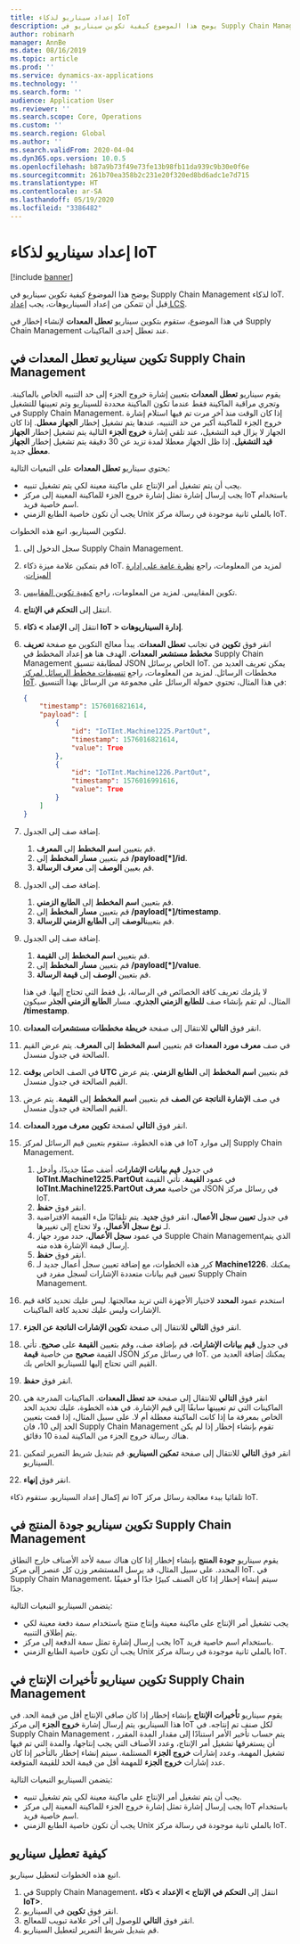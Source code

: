 ```yaml
---
title: إعداد سيناريو لذكاء IoT
description: يوضح هذا الموضوع كيفية تكوين سيناريو في Supply Chain Management لذكاء IoT.
author: robinarh
manager: AnnBe
ms.date: 08/16/2019
ms.topic: article
ms.prod: ''
ms.service: dynamics-ax-applications
ms.technology: ''
ms.search.form: ''
audience: Application User
ms.reviewer: ''
ms.search.scope: Core, Operations
ms.custom: ''
ms.search.region: Global
ms.author: ''
ms.search.validFrom: 2020-04-04
ms.dyn365.ops.version: 10.0.5
ms.openlocfilehash: b87a9b73f49e73fe13b98fb11da939c9b30e0f6e
ms.sourcegitcommit: 261b70ea358b2c231e20f320ed8bd6adc1e7d715
ms.translationtype: HT
ms.contentlocale: ar-SA
ms.lasthandoff: 05/19/2020
ms.locfileid: "3386482"
---
```

# <a name="scenario-setup-for-iot-intelligence"></a>إعداد سيناريو لذكاء IoT

[!include [banner](../../includes/banner.md)]

يوضح هذا الموضوع كيفية تكوين سيناريو في Supply Chain Management لذكاء IoT. قبل أن تتمكن من إعداد السيناريوهات، يجب [إعداد LCS](iot-lcs-setup.md).

في هذا الموضوع، ستقوم بتكوين سيناريو **تعطل المعدات** لإنشاء إخطار في Supply Chain Management عند تعطل إحدى الماكينات.

## <a name="configure-the-equipment-downtime-scenario-in-supply-chain-management"></a>تكوين سيناريو **تعطل المعدات** في Supply Chain Management

يقوم سيناريو **تعطل المعدات** بتعيين إشارة خروج الجزء إلى حد التنبيه الخاص بالماكينة. وتجري مراقبة الماكينة فقط عندما تكون الماكينة محددة للسيناريو وتم تعيينها للتشغيل في Supply Chain Management. إذا كان الوقت منذ آخر مرت تم فيها استلام إشارة خروج الجزء للماكينة أكبر من حد التنبيه، عندها يتم تشغيل إخطار **الجهاز معطل**. إذا كان الجهاز لا يزال قيد التشغيل، عند تلقي إشارة **خروج الجزء** التالية يتم تشغيل إخطار **الجهاز قيد التشغيل**. إذا ظل الجهاز معطلا لمدة تزيد عن 30 دقيقة يتم تشغيل إخطار **الجهاز معطل** جديد.

يحتوي سيناريو **تعطل المعدات** على التبعيات التالية:

+ يجب أن يتم تشغيل أمر الإنتاج على ماكينة معينة لكي يتم تشغيل تنبيه.
+ يجب إرسال إشارة تمثل إشارة خروج الجزء للماكينة المعينة إلى مركز IoT باستخدام اسم خاصية فريد.
+ يجب أن تكون خاصية الطابع الزمني Unix بالملي ثانية موجودة في رسالة مركز IoT.

لتكوين السيناريو، اتبع هذه الخطوات.

1. سجل الدخول إلى Supply Chain Management.
2. قم بتمكين علامة ميزة ذكاء IoT. لمزيد من المعلومات، راجع [‏‫نظرة عامة على إدارة الميزات](https://docs.microsoft.com/dynamics365/fin-ops-core/fin-ops/get-started/feature-management/feature-management-overview.md).
3. تكوين المقاييس. لمزيد من المعلومات، راجع [كيفية تكوين المقاييس](iot-metrics-setup.md#configure-metrics).
4. انتقل إلى **التحكم في الإنتاج**.
5. انتقل إلى **الإعداد \> ذكاء IoT \> إدارة السيناريوهات**.
6. انقر فوق **تكوين** في تجانب **تعطل المعدات**. يبدأ معالج التكوين مع صفحة **تعريف مخطط مستشعر المعدات**. الهدف هنا هو إعداد المخطط في Supply Chain Management لمطابقة تنسيق JSON الخاص برسائل IoT. يمكن تعريف العديد من مخططات الرسائل. لمزيد من المعلومات، راجع [تنسيقات مخطط الرسائل لمركز IoT](iot-schema-format.md). في هذا المثال، تحتوي حمولة الرسائل على مجموعة من الرسائل بهذا التنسيق:

    ```json
    {
        "timestamp": 1576016821614,
        "payload": [
            {
                "id": "IoTInt.Machine1225.PartOut",
                "timestamp": 1576016821614,
                "value": True
            },
            {
                "id": "IoTInt.Machine1226.PartOut",
                "timestamp": 1576016991616,
                "value": True
            }
        ]
    }
    ```

7. إضافة صف إلى الجدول.

    1. قم بتعيين **اسم المخطط** إلى **المعرف**.
    2. قم بتعيين **مسار المخطط** إلى **/payload[\*]/id**.
    3. قم بعيين **الوصف** إلى **معرف الرسالة**.

8. إضافة صف إلى الجدول.

    1. قم بتعيين **اسم المخطط** إلى **الطابع الزمني**.
    2. قم بتعيين **مسار المخطط** إلى **/payload[\*]/timestamp**.
    3. قم بتعيين**الوصف** إلى **الطابع الزمني للرسالة**.

9. إضافة صف إلى الجدول.

    1. قم بتعيين **اسم المخطط** إلى **القيمة**.
    2. قم بتعيين **مسار المخطط** إلى **/payload[\*]/value**.
    3. قم بتعيين **الوصف** إلى **قيمة الرسالة**.

    لا يلزمك تعريف كافة الخصائص في الرسالة، بل فقط التي تحتاج إليها. في هذا المثال، لم تقم بإنشاء صف **للطابع الزمني الجذري**. مسار **الطابع الزمني الجذر** سيكون **/timestamp**.
  
10. انقر فوق **التالي** للانتقال إلى صفحة **خريطة مخططات مستشعرات المعدات**.
11. في صف **معرف مورد المعدات** قم بتعيين **اسم المخطط** إلى **المعرف**. يتم عرض القيم الصالحة في جدول منسدل.
12. في الصف الخاص **بوقت UTC** قم بتعيين **اسم المخطط** إلى **الطابع الزمني**. يتم عرض القيم الصالحة في جدول منسدل.
13. في صف **الإشارة الناتجة عن الصف** قم بتعيين **اسم المخطط** إلى **القيمة**. يتم عرض القيم الصالحة في جدول منسدل.
14. انقر فوق **التالي** لصفحة **تكوين معرف مورد المعدات**.
15. في هذه الخطوة، ستقوم بتعيين قيم الرسائل لمركز IoT إلى موارد Supply Chain Management.

    1. في جدول **قيم بيانات الإشارات**، أضف صفًا جديدًا، وأدخل **IoTInt.Machine1225.PartOut** في عمود **القيمة**. تأتي القيمة **IoTInt.Machine1225.PartOut** من خاصية **معرف** JSON في رسائل مركز IoT.
    2. انقر فوق **حفظ**.
    3. في جدول **تعيين سجل الأعمال**، انقر فوق **جديد**. يتم تلقائيًا ملء القيمة الافتراضية لـ **نوع سجل الأعمال**، ولا تحتاج إلى تغييرها.
    4. في عمود **سجل الأعمال**، حدد مورد جهاز Supple Chain Managementالذي يتم إرسال قيمة الإشارة هذه منه.
    5. انقر فوق **حفظ**.
    6. كرر هذه الخطوات، مع إضافة تعيين سجل أعمال جديد لـ **Machine1226**. يمكنك تعيين قيم بيانات متعددة الإشارات لسجل مفرد في Supply Chain Management.

16. استخدم عمود **المحدد** لاختيار الأجهزة التي تريد معالجتها. ليس عليك تحديد كافة قيم الإشارات وليس عليك تحديد كافة الماكينات.
17. انقر فوق **التالي** للانتقال إلى صفحة **تكوين الإشارات الناتجة عن الجزء**.
18. في جدول **قيم بيانات الإشارات**، قم بإضافة صف، وقم بتعيين **القيمة** على **صحيح**. تأتي القيمة **صحيح** من خاصية **قيمة** JSON في رسائل مركز IoT. يمكنك إضافة العديد من القيم التي تحتاج إليها للسيناريو الخاص بك.
19. انقر فوق **حفظ**.
20. انقر فوق **التالي** للانتقال إلى صفحة **حد تعطل المعدات**. الماكينات المدرجة هي الماكينات التي تم تعيينها سابقًا إلى قيم الإشارة. في هذه الخطوة، عليك تحديد الحد الخاص بمعرفة ما إذا كانت الماكينة معطلة أم لا. على سبيل المثال، إذا قمت بتعيين الحد إلى 10، فان Supply Chain Management تقوم بإنشاء إخطار إذا لم يكن هناك رسالة خروج الجزء من الماكينة لمدة 10 دقائق.
21. انقر فوق **التالي** للانتقال إلى صفحة **تمكين السيناريو**. قم بتبديل شريط التمرير لتمكين السيناريو.
22. انقر فوق **إنهاء**.

تم إكمال إعداد السيناريو. ستقوم ذكاء IoT تلقائيا ببدء معالجة رسائل مركز IoT.

## <a name="configure-the-product-quality-scenario-in-supply-chain-management"></a>تكوين سيناريو **جودة المنتج** في Supply Chain Management

يقوم سيناريو **جودة المنتج** بإنشاء إخطار إذا كان هناك سمة لأحد الأصناف خارج النطاق المحدد. على سبيل المثال، قد يرسل المستشعر وزن كل عنصر إلى مركز IoT. في Supply Chain Management، سيتم إنشاء إخطار إذا كان الصنف كبيرًا جدًا أو خفيفًا جدًا.

يتضمن السيناريو التبعيات التالية:

+ يجب تشغيل أمر الإنتاج على ماكينة معينة وإنتاج منتج باستخدام سمة دفعة معينة لكي يتم إطلاق التنبيه.
+ يجب إرسال إشارة تمثل سمة الدفعة إلى مركز IoT باستخدام اسم خاصية فريد.
+ يجب أن تكون خاصية الطابع الزمني Unix بالملي ثانية موجودة في رسالة مركز IoT.

## <a name="configure-the-production-delays-scenario-in-supply-chain-management"></a>تكوين سيناريو **تأخيرات الإنتاج** في Supply Chain Management

يقوم سيناريو **تأخيرات الإنتاج** بإنشاء إخطار إذا كان صافي الإنتاج أقل من قيمة الحد. في هذا السيناريو، يتم إرسال إشارة **خروج الجزء** إلى مركز IoT لكل صنف تم إنتاجه. في Supply Chain Management ، يتم حساب تأخير الأمر استنادًا إلى مقدار المدة المقرر أن يستغرقها تشغيل أمر الإنتاج، وعدد الأصناف التي يجب إنتاجها، والمدة التي تم فيها تشغيل المهمة، وعدد إشارات **خروج الجزء** المستلمة. سيتم إنشاء إخطار بالتأخير إذا كان عدد إشارات **خروج الجزء** للمهمة أقل من قيمة الحد للقيمة المتوقعة.

يتضمن السيناريو التبعيات التالية:

+ يجب أن يتم تشغيل أمر الإنتاج على ماكينة معينة لكي يتم تشغيل تنبيه.
+ يجب إرسال إشارة تمثل إشارة خروج الجزء للماكينة المعينة إلى مركز IoT باستخدام اسم خاصية فريد.
+ يجب أن تكون خاصية الطابع الزمني Unix بالملي ثانية موجودة في رسالة مركز IoT.

## <a name="how-to-disable-a-scenario"></a>كيفية تعطيل سيناريو

اتبع هذه الخطوات لتعطيل سيناريو.

1. في Supply Chain Management، انتقل إلى **التحكم في الإنتاج \> الإعداد \> ذكاء IoT\>**.
2. انقر فوق **تكوين** في السيناريو.
3. انقر فوق **التالي** للوصول إلى آخر علامة تبويب للمعالج.
4. قم بتبديل شريط التمرير لتعطيل السيناريو.

